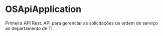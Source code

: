 # OSApiApplication
Primeira API Rest. API para gerenciar as solicitações de ordem de serviço ao departamento de TI.
